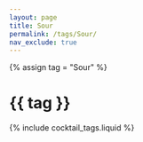 ```yaml
---
layout: page
title: Sour
permalink: /tags/Sour/
nav_exclude: true
---
```

{% assign tag = "Sour" %}
# {{ tag }}
{% include cocktail_tags.liquid %}